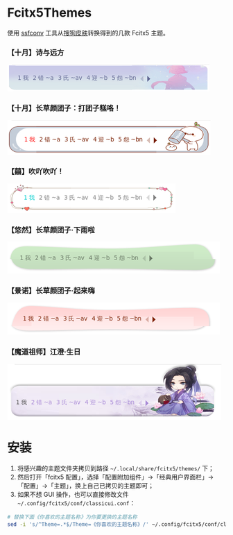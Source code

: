# Fcitx5Themes

使用 [ssfconv](https://github.com/fkxxyz/ssfconv) 工具从[搜狗皮肤](https://pinyin.sogou.com/skins/)转换得到的几款 Fcitx5 主题。

### 【十月】诗与远方
![【十月】诗与远方](.img/【十月】诗与远方.png)


### 【十月】长草颜团子：打团子糕咯！
![【十月】长草颜团子：打团子糕咯！](.img/【十月】长草颜团子：打团子糕咯！.png)


### 【囍】吹吖吹吖！
![【囍】吹吖吹吖！](.img/【囍】吹吖吹吖！.png)


### 【悠然】长草颜团子·下雨啦
![【悠然】长草颜团子·下雨啦](.img/【悠然】长草颜团子·下雨啦.png)


### 【景诺】长草颜团子·起来嗨
![【景诺】长草颜团子·起来嗨](.img/【景诺】长草颜团子·起来嗨.png)


### 【魔道祖师】江澄·生日
![【魔道祖师】江澄·生日](.img/【魔道祖师】江澄·生日.png)


# 安装
1. 将感兴趣的主题文件夹拷贝到路径 `~/.local/share/fcitx5/themes/` 下；
2. 然后打开「fcitx5 配置」，选择「配置附加组件」->「经典用户界面栏」->「配置」->「主题」，换上自己已拷贝的主题即可；
3. 如果不想 GUI 操作，也可以直接修改文件 `~/.config/fcitx5/conf/classicui.conf`：
```bash
# 替换下面《你喜欢的主题名称》为你要更换的主题名称
sed -i 's/^Theme=.*$/Theme=《你喜欢的主题名称》/' ~/.config/fcitx5/conf/classicui.conf
```